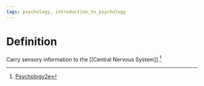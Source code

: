 ```yaml
---
tags: psychology, introduction_to_psychology
---
```


# Definition

Carry sensory information to the [[Central Nervous System]].[^1]

[^1]: [Psychology2e](zotero://open-pdf/library/items/SSTBV7L5?page=97)